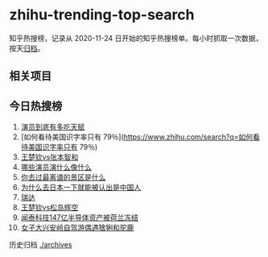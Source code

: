 # zhihu-trending-top-search

知乎热搜榜，记录从 2020-11-24
日开始的知乎热搜榜单。每小时抓取一次数据，按天[归档](./archives)。

## 相关项目

## 今日热搜榜

<!-- BEGIN -->
<!-- 最后更新时间 Thu Oct 16 2025 11:31:28 GMT+0800 (China Standard Time) -->

1. [演员到底有多吃天赋](https://www.zhihu.com/search?q=演员到底有多吃天赋)
1. [如何看待美国识字率只有
   79％](https://www.zhihu.com/search?q=如何看待美国识字率只有 79％)
1. [王楚钦vs张本智和](https://www.zhihu.com/search?q=王楚钦vs张本智和)
1. [哪些演员演什么像什么](https://www.zhihu.com/search?q=哪些演员演什么像什么)
1. [你去过最离谱的景区是什么](https://www.zhihu.com/search?q=你去过最离谱的景区是什么)
1. [为什么去日本一下就能被认出是中国人](https://www.zhihu.com/search?q=为什么去日本一下就能被认出是中国人)
1. [瑞达](https://www.zhihu.com/search?q=瑞达)
1. [王楚钦vs松岛辉空](https://www.zhihu.com/search?q=王楚钦vs松岛辉空)
1. [闻泰科技147亿半导体资产被荷兰冻结](https://www.zhihu.com/search?q=闻泰科技147亿半导体资产被荷兰冻结)
1. [女子大兴安岭自驾游偶遇猞猁和驼鹿](https://www.zhihu.com/search?q=女子大兴安岭自驾游偶遇猞猁和驼鹿)

<!-- END -->

历史归档 [./archives](./archives)
